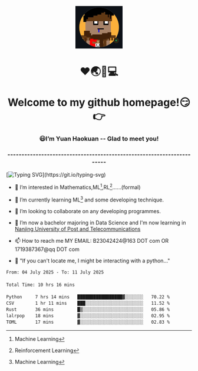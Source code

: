 <div align=center>
  <img width=128 src="image/figure.png">
</div>
<h1 align="center">❤🌏🚩💻</h1>
<h1 align="center">Welcome to my github homepage!😏👉</h1>
<h3 align="center" >😃I’m Yuan Haokuan -- Glad to meet you!</h3>
<h3 align="center" >----------------------------------------------------------------------</h3>

  [![Typing SVG](https://readme-typing-svg.herokuapp.com?font=Fira+Code&pause=1000&random=false&width=450&lines=Here's+my+personal+infomation:)](https://git.io/typing-svg)

- 👀 I’m interested in Mathematics,ML[^1],RL[^2]......(formal)
  
- 🌱 I’m currently learning ML[^1] and some developing technique.
  
- 💞️ I’m looking to collaborate on any developing programmes.
  
- 🍉 I’m now a bachelor majoring in Data Science and I'm now learning in [Nanjing University of Post and Telecommunications](https://www.njupt.edu.cn/main.psp)
  
- 📫 How to reach me MY EMAIL: B23042424@163 DOT com OR 1719387367@qq DOT com

- 🐍 "If you can't locate me, I might be interacting with a python..."

<!--START_SECTION:waka-->

```txt
From: 04 July 2025 - To: 11 July 2025

Total Time: 10 hrs 16 mins

Python     7 hrs 14 mins   █████████████████▓░░░░░░░   70.22 %
CSV        1 hr 11 mins    ███░░░░░░░░░░░░░░░░░░░░░░   11.52 %
Rust       36 mins         █▒░░░░░░░░░░░░░░░░░░░░░░░   05.86 %
lalrpop    18 mins         ▓░░░░░░░░░░░░░░░░░░░░░░░░   02.95 %
TOML       17 mins         ▓░░░░░░░░░░░░░░░░░░░░░░░░   02.83 %
```

<!--END_SECTION:waka-->

<!---
WilbertYuan/WilbertYuan is a ✨ special ✨ repository because its `README.md` (this file) appears on your GitHub profile.
You can click the Preview link to take a look at your changes.
--->
[^1]:Machine Learning
[^2]:Reinforcement Learning
